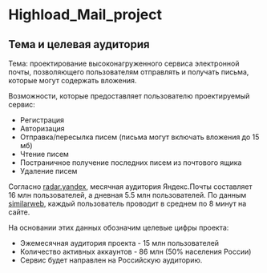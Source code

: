 # Highload_Mail_project
## Тема и целевая аудитория
Тема: проектирование высоконагруженного сервиса электронной почты, позволяющего пользователям отправлять и получать письма, которые могут содержать вложения.

Возможности, которые предоставляет пользователю проектируемый сервис:
- Регистрация
- Авторизация
- Отправка/пересылка писем (письма могут включать вложения до 15 мб)
- Чтение писем
- Постраничное получение последних писем из почтового ящика
- Удаление писем

Согласно [radar.yandex](https://radar.yandex.ru/yandex?month=2021-04), месячная аудитория Яндекс.Почты составляет 16 млн пользователей, а дневная 5.5 млн пользователей. По данным [similarweb](https://www.similarweb.com/website/mail.yandex.ru/#overview), каждый пользователь проводит в среднем по 8 минут на сайте.

На основании этих данных обозначим целевые цифры проекта:

- Эжемесячная аудитория проекта - 15 млн пользователей
- Количество активных аккаунтов - 86 млн (50% населения России)
- Сервис будет направлен на Российскую аудиторию.
